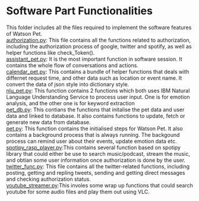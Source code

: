 # Software Part Functionalities
This folder includes all the files required to implement the software features of Watson Pet.  
[authorization.py](authorization.py): This file contains all the functions related to authorization, including the authorization process of google, twitter and spotify, as well as helper functions like check_Token().   
[assistant_pet.py](assistant_pet.py): It is the most important function in software session. It contains the whole flow of conversations and actions.  
[calendar_pet.py](calendar_pet.py): This contains a bundle of helper functions that deals with differnet request time, and other data such as location or event name. It convert the data of json style into dictionary style.   
[nlu_pet.py](nlu_pet.py): This function contains 2 functions which both uses IBM Natural Language Understanding Service to process user input. One is for emotion analysis, and the other one is for keyword extraction  
[pet_db.py](pet_db.py): This contians the functions that initalise the pet data and user data and linked to database. It also contains functions to update, fetch or generate new data from database.    
[pet.py](pet.py): This function contains the initialised steps for Watson Pet. It also contains a background process that is always running. The backgound process can remind user about their events, update emotion data etc.  
[spotipy_rasp_player.py](spotipy_rasp_player.py):This contains several function based on spotipy library that could either be use to search music/podcast, stream the music, and obtian some user information once authorization is done by the user. 
[twitter_func.py](twitter_func.py): This file contains all the twitter-related functions, including posting, getting and repling tweets, sending and getting direct messages and checking authorization status.  
[youtube_streamer.py](youtube_streamer.py):This involes some wrap up functions that could search youtube for some audio files and play them out using VLC.  




